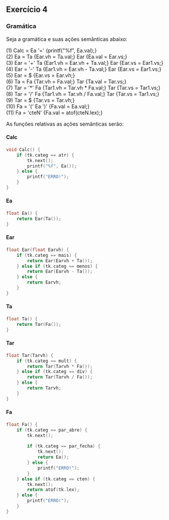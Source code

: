 ## Exercício 4

### Gramática

Seja a gramática e suas ações semânticas abaixo:

(1)   Calc = Ea '=' {printf("%f", Ea.val);}                              <br>
(2)   Ea = Ta {Ear.vh = Ta.val;} Ear {Ea.val = Ear.vs;}                  <br>
(3)   Ear = '+' Ta {Ear1.vh = Ear.vh + Ta.val;} Ear {Ear.vs = Ear1.vs;}  <br>
(4)   Ear = '-' Ta {Ear1.vh = Ear.vh - Ta.val;} Ear {Ear.vs = Ear1.vs;}  <br>
(5)   Ear = $ {Ear.vs = Ear.vh;}                                         <br>
(6)   Ta = Fa {Tar.vh = Fa.val;} Tar {Ta.val = Tar.vs;}                  <br>
(7)   Tar = '*' Fa {Tar1.vh = Tar.vh * Fa.val;} Tar {Tar.vs = Tar1.vs;}  <br>
(8)   Tar = '/' Fa {Tar1.vh = Tar.vh / Fa.val;} Tar {Tar.vs = Tar1.vs;}  <br>
(9)   Tar = $	{Tar.vs = Tar.vh;}                                         <br>
(10)  Fa = '(' Ea ')' {Fa.val = Ea.val;}                                 <br>
(11)  Fa = 'cteN' {Fa.val = atof(cteN.lex);}                             <br>

As funções relativas as ações semânticas serão:

#### Calc
```c
void Calc() {
    if (tk.categ == atr) {
        tk.next();
        printf("%f", Ea());
    } else {
        printf("ERRO!");
    }
}
```

#### Ea
```c
float Ea() {
    return Ear(Ta());
}
```

#### Ear
```c
float Ear(float Earvh) {
    if (tk.categ == mais) {
        return Ear(Earvh + Ta());
    } else if (tk.categ == menos) {
        return Ear(Earvh - Ta());
    } else {
        return Earvh;
    }
}
```

#### Ta
```c
float Ta() {
    return Tar(Fa());
}
```

#### Tar
```c
float Tar(Tarvh) {
    if (tk.categ == mult) {
        return Tar(Tarvh * Fa());
    } else if (tk.categ == div) {
        return Tar(Tarvh / Fa());
    } else {
        return Tarvh;
    }
}
```

#### Fa
```c
float Fa() {
    if (tk.categ == par_abre) {
        tk.next();
        
        if (tk.categ == par_fecha) {
            tk.next();
            return Ea();
        } else {
            printf("ERRO!");
        }
    } else if (tk.categ == cten) {
        tk.next();
        return atof(tk.lex);
    } else {
        printf("ERRO!");
    }
}
```
